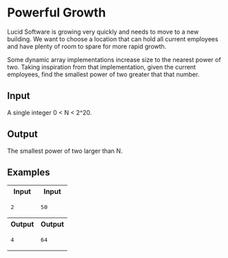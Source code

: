 # Powerful Growth

Lucid Software is growing very quickly and needs to move to a new building. We want to choose a location that can hold all current employees and have plenty of room to spare for more rapid growth.

Some dynamic array implementations increase size to the nearest power of two. Taking inspiration from that implementation, given the current employees, find the smallest power of two greater that that number.

## Input

A single integer 0 < N < 2^20.

## Output

The smallest power of two larger than N.

## Examples

<table>
    <tr>
        <th>Input</th>
        <th>Input</th>
    </tr>
    <tr>
        <td><pre>2
</pre></td>
        <td><pre>50</pre></td>
    </tr>
    <tr>
        <th>Output</th>
        <th>Output</th>
    </tr>
    <tr>
        <td><pre>4</pre></td>
        <td><pre>64</pre></td>
    </tr>
</table>
